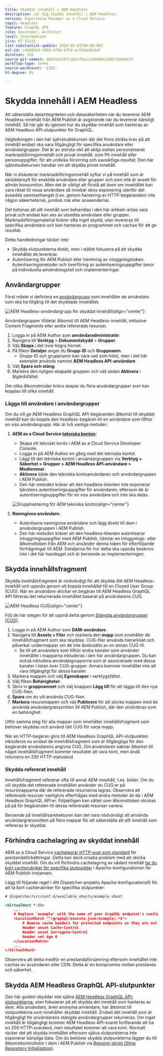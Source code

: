 ```yaml
---
title: Skyddat innehåll i AEM Headless
description: Lär dig skydda innehåll i AEM Headless.
version: Experience Manager as a Cloud Service
topic: Headless
feature: GraphQL API
role: Developer, Architect
level: Intermediate
jira: KT-15233
last-substantial-update: 2024-05-01T00:00:00Z
exl-id: c4b093d4-39b8-4f0b-b759-ecfbb6e9e54f
duration: 254
source-git-commit: 48433a5367c281cf5a1c106b08a1306f1b0e8ef4
workflow-type: tm+mt
source-wordcount: '1151'
ht-degree: 0%

---
```


# Skydda innehåll i AEM Headless

Att säkerställa dataintegriteten och datasäkerheten när du levererar AEM Headless-innehåll från AEM Publish är avgörande när du levererar känsligt innehåll. Så här går du igenom hur du skyddar innehåll som hanteras av AEM Headless API-slutpunkter för GraphQL.

Vägledningen i den här självstudiekursen där det finns strikta krav på att innehåll endast ska vara tillgängligt för specifika användare eller användargrupper. Det är av största vikt att skilja mellan personaliserat marknadsföringsinnehåll och privat innehåll, som PII-innehåll eller personuppgifter, för att undvika förvirring och oavsiktliga resultat. Den här självstudiekursen handlar om att skydda privat innehåll.

När vi diskuterar marknadsföringsinnehåll syftar vi på innehåll som är skräddarsytt för enskilda användare eller grupper och som inte är avsett för allmän konsumtion. Men det är viktigt att förstå att även om innehållet kan vara riktat till vissa användare så innebär dess exponering utanför det avsedda sammanhanget (t.ex. genom hantering av HTTP-begäranden) inte någon säkerhetsrisk, juridisk risk eller anseenderisk.

Det betonas att allt innehåll som behandlas i den här artikeln antas vara privat och endast kan ses av utsedda användare eller grupper. Marknadsföringsmaterial kräver ofta inget skydd, utan levereras till specifika användare och kan hanteras av programmet och cachas för att ge resultat.

Detta handledningar täcker inte:

- Skydda slutpunkterna direkt, men i stället fokusera på att skydda innehållet de levererar.
- Autentisering för AEM Publish eller hämtning av inloggningstoken. Autentiseringsmetoder och överföring av autentiseringsuppgifter beror på individuella användningsfall och implementeringar.

## Användargrupper

Först måste vi definiera en [användargrupp](https://experienceleague.adobe.com/en/docs/experience-manager-learn/cloud-service/accessing/aem-users-groups-and-permissions) som innehåller de användare som ska ha tillgång till det skyddade innehållet.

![AEM Headless-användargrupp för skyddat innehåll](./assets/protected-content/user-groups.png){align="center"}

Användargrupper tilldelar åtkomst till AEM Headless-innehåll, inklusive Content Fragments eller andra refererade resurser.

1. Logga in på AEM Author som **användaradministratör**.
1. Navigera till **Verktyg** > **Dokumentskydd** > **Grupper**.
1. Välj **Skapa** i det övre högra hörnet.
1. På fliken **Detaljer** anger du **Grupp-ID** och **Gruppnamn**.
   - Grupp-ID och gruppnamn kan vara vad som helst, men i det här exemplet används namnet **AEM Headless API-användare**.
1. Välj **Spara och stäng**.
1. Markera den nyligen skapade gruppen och välj sedan **Aktivera** i åtgärdsfältet.

Om olika åtkomstnivåer krävs skapar du flera användargrupper som kan kopplas till olika innehåll.

### Lägga till användare i användargrupper

Om du vill ge AEM Headless GraphQL API-begäranden åtkomst till skyddat innehåll kan du koppla den headless-begäran till en användare som tillhör en viss användargrupp. Här är två vanliga metoder:

1. **AEM as a Cloud Service [tekniska konton](https://experienceleague.adobe.com/en/docs/experience-manager-learn/getting-started-with-aem-headless/authentication/service-credentials):**
   - Skapa ett tekniskt konto i AEM as a Cloud Service Developer Console.
   - Logga in på AEM Author en gång med det tekniska kontot.
   - Lägg till det tekniska kontot i användargruppen via **Verktyg > Säkerhet > Grupper > AEM Headless API-användare > Medlemmar**.
   - **Aktivera** både den tekniska kontoanvändaren och användargruppen i AEM Publish.
   - Den här metoden kräver att den headless-klienten inte exponerar tjänstens autentiseringsuppgifter för användaren, eftersom de är autentiseringsuppgifter för en viss användare och inte ska delas.

   ![Grupphantering för AEM tekniska konto](./assets/protected-content/group-membership.png){align="center"}

2. **Namngivna användare:**
   - Autentisera namngivna användare och lägg direkt till dem i användargruppen i AEM Publish.
   - Den här metoden kräver att den headless-klienten autentiserar inloggningsuppgifter med AEM Publish, hämtar en inloggnings- eller åtkomsttoken från AEM och använder denna token för efterföljande förfrågningar till AEM. Detaljerna för hur detta ska uppnås beskrivs inte i det här handtaget och är beroende av implementeringen.

## Skydda innehållsfragment

Skydda innehållsfragment är nödvändigt för att skydda ditt AEM Headless-innehåll och uppnås genom att koppla innehållet till en Closed User Group (CUG). När en användare skickar en begäran till AEM Headless GraphQL API filtreras det returnerade innehållet baserat på användarens CUG.

![AEM Headless CUG](./assets/protected-content/cugs.png){align="center"}

Följ de här stegen för att uppnå detta genom [Stängda användargrupper (CUG)](https://experienceleague.adobe.com/en/docs/experience-manager-learn/assets/advanced/closed-user-groups).

1. Logga in på AEM Author som **DAM-användare**.
2. Navigera till **Assets > Filer** och markera den **mapp** som innehåller de innehållsfragment som ska skyddas. CUG-filer används hierarkiskt och påverkar undermappar om de inte åsidosätts av en annan CUG-fil.
   - Se till att användare som tillhör andra kanaler som använder innehållet i mapparna inkluderas i den här användargruppen. Du kan också inkludera användargrupperna som är associerade med dessa kanaler i listan över CUG-grupper. Annars kommer innehållet inte att vara tillgängligt för dessa kanaler.
3. Markera mappen och välj **Egenskaper** i verktygsfältet.
4. Välj fliken **Behörigheter**.
5. Skriv in **gruppnamnet** och välj knappen **Lägg till** för att lägga till den nya CUG-filen.
6. **Spara** om du vill använda CUG-filen.
7. **Markera** resursmappen och välj **Publicera** för att skicka mappen med de använda användargränssnitten till AEM Publish, där den utvärderas som en behörighet.

Utför samma steg för alla mappar som innehåller innehållsfragment som behöver skyddas och använd rätt CUG för varje mapp.

När en HTTP-begäran görs till AEM Headless GraphQL API-slutpunkten inkluderas nu endast de innehållsfragment som är tillgängliga för den begärande användarens angivna CUG. Om användaren saknar åtkomst till något innehållsfragment kommer resultatet att vara tomt, men ändå returnera en 200 HTTP-statuskod.

### Skydda refererat innehåll

Innehållsfragment refererar ofta till annat AEM-innehåll, t.ex. bilder. Om du vill skydda det refererade innehållet använder du CUG:er på resursmapparna där de refererade resurserna lagras. Observera att refererade resurser vanligtvis efterfrågas med andra metoder än de i AEM Headless GraphQL API:er. Följaktligen kan sättet som åtkomsttoken skickas på på för begäranden till dessa refererade resurser variera.

Beroende på innehållsarkitekturen kan det vara nödvändigt att använda användargränssnitten på flera mappar för att säkerställa att allt innehåll som refereras är skyddat.

## Förhindra cachelagring av skyddat innehåll

AEM as a Cloud Service [cachelagrar HTTP-svar som standard](https://experienceleague.adobe.com/en/docs/experience-manager-learn/cloud-service/caching/publish) för prestandaförbättringar. Detta kan dock orsaka problem med att skicka skyddat innehåll. Om du vill förhindra cachelagring av sådant innehåll [tar du bort cacherubriker för specifika slutpunkter](https://experienceleague.adobe.com/en/docs/experience-manager-learn/cloud-service/caching/publish#how-to-customize-cache-rules-1) i Apache-konfigurationen för AEM Publish-instansen.

Lägg till följande regel i ditt Dispatcher-projekts Apache-konfigurationsfil för att ta bort cacherubriker för specifika slutpunkter:

```xml
# dispatcher/src/conf.d/available_vhosts/example.vhost

<VirtualHost *:80>
    ...
    # Replace `example` with the name of your GraphQL endpoint's configuration name.
    <LocationMatch "^/graphql/execute.json/example/.*$">
        # Remove cache headers for protected endpoints so they are not cached
        Header unset Cache-Control
        Header unset Surrogate-Control
        Header set Age 0
    </LocationMatch>
    ...
</VirtualHost>
```

Observera att detta medför en prestandaförsämring eftersom innehållet inte cachas av avsändaren eller CDN. Detta är en kompromiss mellan prestanda och säkerhet.

## Skydda AEM Headless GraphQL API-slutpunkter

Den här guiden skyddar inte själva [AEM Headless GraphQL API-slutpunkterna](https://experienceleague.adobe.com/en/docs/experience-manager-cloud-service/content/headless/graphql-api/graphql-endpoint), utan fokuserar på att skydda det innehåll som hanteras av dem. Alla användare, även anonyma användare, har åtkomst till slutpunkterna som innehåller skyddat innehåll. Endast det innehåll som är tillgängligt för användarens stängda användargrupper returneras. Om inget innehåll är tillgängligt kommer AEM Headless API-svaret fortfarande att ha en 200 HTTP-svarskod, men resultatet kommer att vara tomt. Normalt räcker det att skydda innehållet eftersom själva slutpunkterna inte exponerar känsliga data. Om du behöver skydda slutpunkterna lägger du till åtkomstkontrollistor i dem i AEM Publish via [Repoinit-skript (Sling Repository Initialization)](https://sling.apache.org/documentation/bundles/repository-initialization.html#repoinit-parser-test-scenarios).
